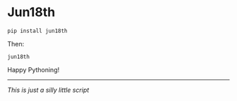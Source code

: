 # Jun18th

    pip install jun18th

Then:

    jun18th

Happy Pythoning!

---

*This is just a silly little script*
